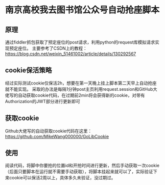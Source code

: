 # 南京高校我去图书馆公众号自动抢座脚本
## 原理
通过fiddler抓包获取了预定座位的post请求，利用python的request库模拟请求实现预定座位。
主要参考了CSDN上的教程：https://blog.csdn.net/weixin_51461002/article/details/130292567
## cookie保活策略
经过实际测试cookie仅保活2h，想要在第一天晚上挂上脚本第二天早上自动抢座就不能实现。
采取的办法是每隔1分钟post主页利用request.session和GitHub大佬写的自动获取cookie代码，在过期前2min将会获得新的cookie，对带有Authorization的JWT部分进行更新即可
## 获取cookie
Github大佬写的自动获取cookie代码在这里：https://github.com/MikeWang000000/GoLibCookie
## 使用
阅读代码，将脚中你要抢的位置id和开抢时间进行更新，然后手动获取一次cookie（后面只要脚本在运行就不需要手动获取），将脚本挂起来就可以了，实际验证下来cookie可以保活2周以上，具体多久未验证，没过期过。

